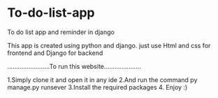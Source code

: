 # To-do-list-app
To do list app and reminder in django

This app is created using python and django.
just use Html and css for frontend and Django for backend



........................To run this website.....................

1.Simply clone it and open it in any ide
2.And run the command py manage.py runsever
3.Install the required packages
4. Enjoy :)
